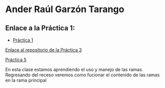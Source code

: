 # Ander Raúl Garzón Tarango

## Enlace a la Práctica 1:

- [Práctica 1 ](./practica-01/practica-01.md)

[Enlace al repositorio de la Práctica 3](https://github.com/AnderrGZ/practica-3)

[Práctica 5](practica-5.md)

En esta clase estamos aprendiendo el uso y manejo de las ramas. Regresando del receso veremos como fucionar el contenido de las ramas en la rama principal